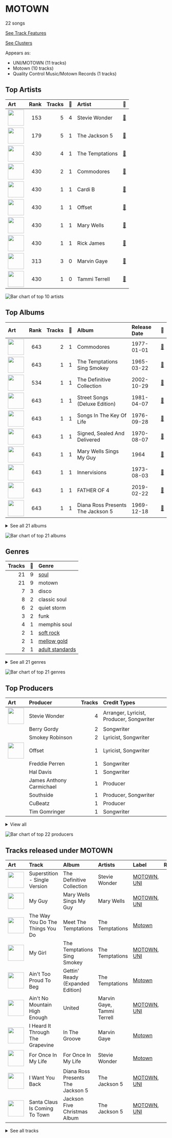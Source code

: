 # MOTOWN

22 songs

[See Track Features](audio_features.md)

[See Clusters](clusters/overview.md)

Appears as:
- UNI/MOTOWN (11 tracks)
- Motown (10 tracks)
- Quality Control Music/Motown Records (1 tracks)

## Top Artists

| Art | Rank | Tracks | 💚 | Artist | 🔗 |
|:---|---:|---:|---:|:---|:---|
| <img src="https://i.scdn.co/image/c59faacbed7aa770266bad048660810eca204108" alt="" width="50" /> | 153 | 5 | 4 | Stevie Wonder | [🔗](https://open.spotify.com/artist/7guDJrEfX3qb6FEbdPA5qi) |
| <img src="https://i.scdn.co/image/19f768d93f6c80f7d4ca5b906e1c0376a3704389" alt="" width="50" /> | 179 | 5 | 1 | The Jackson 5 | [🔗](https://open.spotify.com/artist/2iE18Oxc8YSumAU232n4rW) |
| <img src="https://i.scdn.co/image/ab6761610000e5ebec212a39ffa4182a0fff4e3c" alt="" width="50" /> | 430 | 4 | 1 | The Temptations | [🔗](https://open.spotify.com/artist/3RwQ26hR2tJtA8F9p2n7jG) |
| <img src="https://i.scdn.co/image/ab6761610000e5eb21a213a4fe1a6f9b45d3f7f9" alt="" width="50" /> | 430 | 2 | 1 | Commodores | [🔗](https://open.spotify.com/artist/6twIAGnYuIT1pncMAsXnEm) |
| <img src="https://i.scdn.co/image/ab6761610000e5eb4e8a7e14e2f602eb9af24e31" alt="" width="50" /> | 430 | 1 | 1 | Cardi B | [🔗](https://open.spotify.com/artist/4kYSro6naA4h99UJvo89HB) |
| <img src="https://i.scdn.co/image/ab6761610000e5eb628143c3dd14fc995f925d56" alt="" width="50" /> | 430 | 1 | 1 | Offset | [🔗](https://open.spotify.com/artist/4DdkRBBYG6Yk9Ka8tdJ9BW) |
| <img src="https://i.scdn.co/image/14925be3ce17d25a95b95ae7491e18fe3adc80b0" alt="" width="50" /> | 430 | 1 | 1 | Mary Wells | [🔗](https://open.spotify.com/artist/1cjZk1xXn3YCToNg3uJpA7) |
| <img src="https://i.scdn.co/image/e6c035ae9b2a8dd5cf6a3c5f4a0b274d5ff2a605" alt="" width="50" /> | 430 | 1 | 1 | Rick James | [🔗](https://open.spotify.com/artist/0FrpdcVlJQqibaz5HfBUrL) |
| <img src="https://i.scdn.co/image/cf79bd3e5c787e2ec152eeb1ea5538b0d4cf1434" alt="" width="50" /> | 313 | 3 | 0 | Marvin Gaye | [🔗](https://open.spotify.com/artist/3koiLjNrgRTNbOwViDipeA) |
| <img src="https://i.scdn.co/image/85df4af2833ce0f0fa25363c59c07e90a12c78d0" alt="" width="50" /> | 430 | 1 | 0 | Tammi Terrell | [🔗](https://open.spotify.com/artist/75jNCko3SnEMI5gwGqrbb8) |

![Bar chart of top 10 artists](../../images/labels/motown/artists.png)

## Top Albums

| Art | Rank | Tracks | 💚 | Album | Release Date | 🔗 |
|:---|---:|---:|---:|:---|:---|:---|
| <img src="https://i.scdn.co/image/ab67616d0000b27340eea368f4fb5f5ee6dcd9a8" alt="" width="50" /> | 643 | 2 | 1 | Commodores | 1977-01-01 | [🔗](https://open.spotify.com/album/2tzbNCAUTmW4MIM2Ulvrwl) |
| <img src="https://i.scdn.co/image/ab67616d0000b2731a5b6271ae1c8497df20916e" alt="" width="50" /> | 643 | 1 | 1 | The Temptations Sing Smokey | 1965-03-22 | [🔗](https://open.spotify.com/album/45tweuKI0zdh8zgKo05cTw) |
| <img src="https://i.scdn.co/image/ab67616d0000b2739e447b59bd3e2cbefaa31d91" alt="" width="50" /> | 534 | 1 | 1 | The Definitive Collection | 2002-10-29 | [🔗](https://open.spotify.com/album/4E1itnJOhTMRSATNaxh0Sq) |
| <img src="https://i.scdn.co/image/ab67616d0000b27317f9e7e7784ed40b223e261c" alt="" width="50" /> | 643 | 1 | 1 | Street Songs (Deluxe Edition) | 1981-04-07 | [🔗](https://open.spotify.com/album/2DBFUBBqJQvfXpodPi2WP5) |
| <img src="https://i.scdn.co/image/ab67616d0000b2732fee61bfec596bb6f5447c50" alt="" width="50" /> | 643 | 1 | 1 | Songs In The Key Of Life | 1976-09-28 | [🔗](https://open.spotify.com/album/6YUCc2RiXcEKS9ibuZxjt0) |
| <img src="https://i.scdn.co/image/ab67616d0000b273c5e9e847ca9c0982b4c91d4b" alt="" width="50" /> | 643 | 1 | 1 | Signed, Sealed And Delivered | 1970-08-07 | [🔗](https://open.spotify.com/album/54ootLtDyMZFr9obtWQvvO) |
| <img src="https://i.scdn.co/image/ab67616d0000b2735b50e493598153b926ded824" alt="" width="50" /> | 643 | 1 | 1 | Mary Wells Sings My Guy | 1964 | [🔗](https://open.spotify.com/album/6pUoPt9A6P1G8YJ5vw6GBP) |
| <img src="https://i.scdn.co/image/ab67616d0000b273ea8ab1a548312b79ac955266" alt="" width="50" /> | 643 | 1 | 1 | Innervisions | 1973-08-03 | [🔗](https://open.spotify.com/album/5jgI8Eminx9MmLBontDWq8) |
| <img src="https://i.scdn.co/image/ab67616d0000b2737028679269dc6a5a29ce8f36" alt="" width="50" /> | 643 | 1 | 1 | FATHER OF 4 | 2019-02-22 | [🔗](https://open.spotify.com/album/6bPpXqJRpjwy0hLyUGtzYc) |
| <img src="https://i.scdn.co/image/ab67616d0000b27316aaf05fe82237576a7d0e38" alt="" width="50" /> | 643 | 1 | 1 | Diana Ross Presents The Jackson 5 | 1969-12-18 | [🔗](https://open.spotify.com/album/51uoKRa8vT5SULrlF8s2t1) |


<details>
<summary>See all 21 albums</summary>

| Art | Rank | Tracks | 💚 | Album | Release Date | 🔗 |
|:---|---:|---:|---:|:---|:---|:---|
| <img src="https://i.scdn.co/image/ab67616d0000b2739173e50e99bdea2400222f02" alt="" width="50" /> | 643 | 1 | 0 | United | 1967-08-29 | [🔗](https://open.spotify.com/album/5LqviduT0g0J0ypFrFSwCE) |
| <img src="https://i.scdn.co/image/ab67616d0000b27320112a0321d2efc7384db456" alt="" width="50" /> | 643 | 1 | 0 | Third Album | 1970-09-08 | [🔗](https://open.spotify.com/album/5d6X8oegJmu9XKn9UBAswG) |
| <img src="https://i.scdn.co/image/ab67616d0000b2736506e351b719b6f122e60ea2" alt="" width="50" /> | 643 | 1 | 0 | Meet The Temptations | 1964 | [🔗](https://open.spotify.com/album/199rfdL0k6q5ReLA7V4KMt) |
| <img src="https://i.scdn.co/image/ab67616d0000b273f8f0a26e4100c490bc384003" alt="" width="50" /> | 643 | 1 | 0 | Let's Get It On | 1973-08-28 | [🔗](https://open.spotify.com/album/1oIICL75sMuInkEhX8jj3b) |
| <img src="https://i.scdn.co/image/ab67616d0000b2738fe161ba4859b25909bcc24a" alt="" width="50" /> | 643 | 1 | 0 | Jackson Five Christmas Album | 1970-01-01 | [🔗](https://open.spotify.com/album/6J7kk80VywP59lPn8E5Cal) |
| <img src="https://i.scdn.co/image/ab67616d0000b273aff6573c5110e0732fbab3d8" alt="" width="50" /> | 643 | 1 | 0 | In The Groove | 1968-08-26 | [🔗](https://open.spotify.com/album/36VMWZPLjg9rucvMxdA2Pz) |
| <img src="https://i.scdn.co/image/ab67616d0000b2739f06367f9a07d24fc9c641a9" alt="" width="50" /> | 643 | 1 | 0 | Gettin' Ready (Expanded Edition) | 1966 | [🔗](https://open.spotify.com/album/3RE8NUULcBzFvVtCmlI4lb) |
| <img src="https://i.scdn.co/image/ab67616d0000b273e06e39d5b13784e3012893fb" alt="" width="50" /> | 643 | 1 | 0 | For Once In My Life | 1968-12-01 | [🔗](https://open.spotify.com/album/3pPBbp1Nl9n1AM9xFpdKtZ) |
| <img src="https://i.scdn.co/image/ab67616d0000b27308a0fe33e91b991d2c9c9cde" alt="" width="50" /> | 643 | 1 | 0 | Christmas Album | 1970-10-15 | [🔗](https://open.spotify.com/album/5M8U1qYKvRQHJJVHmPY7QD) |
| <img src="https://i.scdn.co/image/ab67616d0000b2739df68560791d0b3dab491867" alt="" width="50" /> | 643 | 1 | 0 | ABC | 1970-05-08 | [🔗](https://open.spotify.com/album/2tukc7pH4qTuXcfaHjLIBc) |
| <img src="https://i.scdn.co/image/ab67616d0000b273dabb260cf41a2fbb2c842787" alt="" width="50" /> | 643 | 1 | 0 | 20th Century Masters: The Millennium Collection: Best Of The Temptations, Vol. 2 - The '70s, '80s, '90s | 2000-01-11 | [🔗](https://open.spotify.com/album/2kzUxFepw1uLjbgqV537eP) |

</details>


![Bar chart of top 21 albums](../../images/labels/motown/albums.png)

## Genres

| Tracks | 💚 | Genre |
|---:|---:|:---|
| 21 | 9 | [soul](../../genres/soul/overview.md) |
| 21 | 9 | motown |
| 7 | 3 | disco |
| 8 | 2 | classic soul |
| 6 | 2 | quiet storm |
| 3 | 2 | funk |
| 4 | 1 | memphis soul |
| 2 | 1 | [soft rock](../../genres/soft_rock/overview.md) |
| 2 | 1 | [mellow gold](../../genres/mellow_gold/overview.md) |
| 2 | 1 | [adult standards](../../genres/adult_standards/overview.md) |


<details>
<summary>See all 21 genres</summary>

| Tracks | 💚 | Genre |
|---:|---:|:---|
| 1 | 1 | trap |
| 1 | 1 | synth funk |
| 1 | 1 | southern soul |
| 1 | 1 | [rap](../../genres/rap/overview.md) |
| 1 | 1 | pop rap |
| 1 | 1 | p funk |
| 1 | 1 | [hip hop](../../genres/hip_hop/overview.md) |
| 1 | 1 | atl hip hop |
| 3 | 0 | [vocal jazz](../../genres/vocal_jazz/overview.md) |
| 3 | 0 | northern soul |
| 3 | 0 | [neo soul](../../genres/neo_soul/overview.md) |

</details>


![Bar chart of top 21 genres](../../images/labels/motown/genres.png)

## Top Producers

| Art | Producer | Tracks | Credit Types |
|:---|:---|---:|:---|
| <img src="https://i.scdn.co/image/c59faacbed7aa770266bad048660810eca204108" alt="" width="50" /> | Stevie Wonder | 4 | Arranger, Lyricist, Producer, Songwriter |
| | Berry Gordy | 2 | Songwriter |
| | Smokey Robinson | 2 | Lyricist, Songwriter |
| <img src="https://i.scdn.co/image/ab6761610000e5eb628143c3dd14fc995f925d56" alt="" width="50" /> | Offset | 1 | Lyricist, Songwriter |
| | Freddie Perren | 1 | Songwriter |
| | Hal Davis | 1 | Songwriter |
| | James Anthony Carmichael | 1 | Producer |
| | Southside | 1 | Producer, Songwriter |
| | CuBeatz | 1 | Producer |
| | Tim Gomringer | 1 | Songwriter |


<details>
<summary>View all</summary>

| Art | Producer | Tracks | Credit Types |
|:---|:---|---:|:---|
| <img src="https://i.scdn.co/image/cf79bd3e5c787e2ec152eeb1ea5538b0d4cf1434" alt="" width="50" /> | Marvin Gaye | 1 | Producer, Songwriter |
| | Ronald White | 1 | Songwriter |
| | Kevin Gomringer | 1 | Songwriter |
| | Willie Hutch | 1 | Songwriter |
| | Deke Richards | 1 | Songwriter |
| | Bob West | 1 | Songwriter |
| | Ed Townsend | 1 | Producer, Songwriter |
| | Jordan Thorpe | 1 | Songwriter |
| | Lionel Richie | 1 | Lyricist, Songwriter |
| <img src="https://i.scdn.co/image/ab6761610000e5eb4e8a7e14e2f602eb9af24e31" alt="" width="50" /> | Cardi B | 1 | Songwriter |
| | The Corporation | 1 | Producer |
| | Fonce Mizell | 1 | Songwriter |

</details>


![Bar chart of top 22 producers](../../images/labels/motown/producers.png)
## Tracks released under MOTOWN

| Art | Track | Album | Artists | Label | Rank | 💚 | 🔗 |
|:---|:---|:---|:---|:---|---:|:---|:---|
| <img src="https://i.scdn.co/image/ab67616d0000b2739e447b59bd3e2cbefaa31d91" alt="" width="50" /> | Superstition - Single Version | The Definitive Collection | Stevie Wonder | [MOTOWN](.), [UNI](../uni) | 800 | 💚 | [🔗](https://open.spotify.com/track/1h2xVEoJORqrg71HocgqXd) |
| <img src="https://i.scdn.co/image/ab67616d0000b2735b50e493598153b926ded824" alt="" width="50" /> | My Guy | Mary Wells Sings My Guy | Mary Wells | [MOTOWN](.), [UNI](../uni) | 974 | 💚 | [🔗](https://open.spotify.com/track/4591VqUIXysNlmI5NcAIUd) |
| <img src="https://i.scdn.co/image/ab67616d0000b2736506e351b719b6f122e60ea2" alt="" width="50" /> | The Way You Do The Things You Do | Meet The Temptations | The Temptations | [Motown](.) | 974 | | [🔗](https://open.spotify.com/track/3496rr5XSGD6n1Z1OKXovb) |
| <img src="https://i.scdn.co/image/ab67616d0000b2731a5b6271ae1c8497df20916e" alt="" width="50" /> | My Girl | The Temptations Sing Smokey | The Temptations | [MOTOWN](.), [UNI](../uni) | 974 | 💚 | [🔗](https://open.spotify.com/track/745H5CctFr12Mo7cqa1BMH) |
| <img src="https://i.scdn.co/image/ab67616d0000b2739f06367f9a07d24fc9c641a9" alt="" width="50" /> | Ain't Too Proud To Beg | Gettin' Ready (Expanded Edition) | The Temptations | [Motown](.) | 974 | | [🔗](https://open.spotify.com/track/4CoGNqLap7UGU5Q3VdKug0) |
| <img src="https://i.scdn.co/image/ab67616d0000b2739173e50e99bdea2400222f02" alt="" width="50" /> | Ain't No Mountain High Enough | United | Marvin Gaye, Tammi Terrell | [MOTOWN](.), [UNI](../uni) | 974 | | [🔗](https://open.spotify.com/track/7tqhbajSfrz2F7E1Z75ASX) |
| <img src="https://i.scdn.co/image/ab67616d0000b273aff6573c5110e0732fbab3d8" alt="" width="50" /> | I Heard It Through The Grapevine | In The Groove | Marvin Gaye | [Motown](.) | 974 | | [🔗](https://open.spotify.com/track/1tqT6DhmsrtQgyCKUwotiw) |
| <img src="https://i.scdn.co/image/ab67616d0000b273e06e39d5b13784e3012893fb" alt="" width="50" /> | For Once In My Life | For Once In My Life | Stevie Wonder | [Motown](.) | 974 | | [🔗](https://open.spotify.com/track/4kP69y3GKHi9tXckfgp4bK) |
| <img src="https://i.scdn.co/image/ab67616d0000b27316aaf05fe82237576a7d0e38" alt="" width="50" /> | I Want You Back | Diana Ross Presents The Jackson 5 | The Jackson 5 | [MOTOWN](.), [UNI](../uni) | 974 | 💚 | [🔗](https://open.spotify.com/track/5LxvwujISqiB8vpRYv887S) |
| <img src="https://i.scdn.co/image/ab67616d0000b2738fe161ba4859b25909bcc24a" alt="" width="50" /> | Santa Claus Is Coming To Town | Jackson Five Christmas Album | The Jackson 5 | [MOTOWN](.), [UNI](../uni) | 974 | | [🔗](https://open.spotify.com/track/4rMWDm28mERZcRPc1f3yir) |


<details>
<summary>See all tracks</summary>

| Art | Track | Album | Artists | Label | Rank | 💚 | 🔗 |
|:---|:---|:---|:---|:---|---:|:---|:---|
| <img src="https://i.scdn.co/image/ab67616d0000b2739df68560791d0b3dab491867" alt="" width="50" /> | ABC | ABC | The Jackson 5 | [Motown](.) | 974 | | [🔗](https://open.spotify.com/track/6D8kc7RO0rqBLSo2YPflJ5) |
| <img src="https://i.scdn.co/image/ab67616d0000b273c5e9e847ca9c0982b4c91d4b" alt="" width="50" /> | Signed, Sealed, Delivered (I'm Yours) | Signed, Sealed And Delivered | Stevie Wonder | [MOTOWN](.), [UNI](../uni) | 974 | 💚 | [🔗](https://open.spotify.com/track/2eF8pWbiivYsYRpbntYsnc) |
| <img src="https://i.scdn.co/image/ab67616d0000b27320112a0321d2efc7384db456" alt="" width="50" /> | I'll Be There | Third Album | The Jackson 5 | [MOTOWN](.), [UNI](../uni) | 974 | | [🔗](https://open.spotify.com/track/5RdhBLmB4DyFHLglRrfx63) |
| <img src="https://i.scdn.co/image/ab67616d0000b27308a0fe33e91b991d2c9c9cde" alt="" width="50" /> | I Saw Mommy Kissing Santa Claus | Christmas Album | The Jackson 5 | [MOTOWN](.), [UNI](../uni) | 974 | | [🔗](https://open.spotify.com/track/15sxLiiChE5dCW3Y756oas) |
| <img src="https://i.scdn.co/image/ab67616d0000b273ea8ab1a548312b79ac955266" alt="" width="50" /> | Higher Ground | Innervisions | Stevie Wonder | [Motown](.) | 974 | 💚 | [🔗](https://open.spotify.com/track/0dMd4rilfd6gPbXaLpNYhu) |
| <img src="https://i.scdn.co/image/ab67616d0000b273f8f0a26e4100c490bc384003" alt="" width="50" /> | Let's Get It On | Let's Get It On | Marvin Gaye | [Motown](.) | 974 | | [🔗](https://open.spotify.com/track/627teoJpK7qZOxRRY8TNnv) |
| <img src="https://i.scdn.co/image/ab67616d0000b2732fee61bfec596bb6f5447c50" alt="" width="50" /> | Isn't She Lovely | Songs In The Key Of Life | Stevie Wonder | [MOTOWN](.), [UNI](../uni) | 974 | 💚 | [🔗](https://open.spotify.com/track/6RANU8AS5ICU5PEHh8BYtH) |
| <img src="https://i.scdn.co/image/ab67616d0000b27340eea368f4fb5f5ee6dcd9a8" alt="" width="50" /> | Brick House | Commodores | Commodores | [Motown](.) | 974 | | [🔗](https://open.spotify.com/track/5VJjhHyG8NZ5xdgG6uTb3P) |
| <img src="https://i.scdn.co/image/ab67616d0000b27340eea368f4fb5f5ee6dcd9a8" alt="" width="50" /> | Easy | Commodores | Commodores | [Motown](.) | 974 | 💚 | [🔗](https://open.spotify.com/track/1JQ6Xm1JrvHfvAqhl5pwaA) |
| <img src="https://i.scdn.co/image/ab67616d0000b27317f9e7e7784ed40b223e261c" alt="" width="50" /> | Super Freak | Street Songs (Deluxe Edition) | Rick James | [Motown](.) | 974 | 💚 | [🔗](https://open.spotify.com/track/2dCmGcEOQrMQhMMS8Vj7Ca) |
| <img src="https://i.scdn.co/image/ab67616d0000b273dabb260cf41a2fbb2c842787" alt="" width="50" /> | Papa Was A Rollin' Stone - Single Version | 20th Century Masters: The Millennium Collection: Best Of The Temptations, Vol. 2 - The '70s, '80s, '90s | The Temptations | [MOTOWN](.), [UNI](../uni) | 974 | | [🔗](https://open.spotify.com/track/7MiLmLbwNoyf47xQ4TCVYp) |
| <img src="https://i.scdn.co/image/ab67616d0000b2737028679269dc6a5a29ce8f36" alt="" width="50" /> | Clout (feat. Cardi B) | FATHER OF 4 | Offset, Cardi B | [Quality Control Music/Motown Records](.) | 974 | 💚 | [🔗](https://open.spotify.com/track/59ywHNwwchG4nZJMLyxSzd) |

</details>

